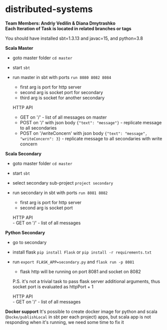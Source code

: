 # distributed-systems

**Team Members: Andriy Vedilin & Diana Dmytrashko** \
**Each Iteration of Task is located in related branches or tags**

You should have installed sbt=1.3.13 and javac=15, and python=3.8

**Scala Master** 
- goto master folder ```cd master``` 
- start ```sbt``` 
- run master in sbt with ports ```run 8080 8082 8084``` 
    - first arg is port for http server 
    - second arg is socket port for secondary
    - third arg is socket for another secondary
    
    HTTP API  
    - GET on '/' - list of all messages on master  
    - POST on '/' with json body ```{"text": "message"}``` - replicate message to all secondaries 
    - POST on '/writeConcern' with json body ```{"text": "message", "writeConcern": 3}``` - replicate message 
    to all secondaries with write concern 

**Scala Secondary**
- goto master folder ```cd master``` 
- start ```sbt``` 
- select secondary sub-project ```project secondary```
- run secondary in sbt with ports ```run 8081 8082 ```
    - first arg is port for http server 
    - second arg is socket port
    
    HTTP API  
        - GET on '/' - list of all messages

**Python Secondary**
- go to secondary
- install flask ```pip install Flask``` or ```pip install -r requirements.txt```
- run ```export FLASK_APP=secondary.py``` and ```flask run -p 8081```
  - flask http will be running on port 8081 and socket on 8082
  
  P.S. it's not a trivial task to pass flask server additional arguments, thus socket port is evaluated as httpPort + 1
  
  HTTP API  
          - GET on '/' - list of all messages 


**Docker support**
It's possible to create docker image for python and scala (```Docke/publishLocal``` in sbt per each project) apps, 
but scala app is not responding when it's running, we need some time to fix it

